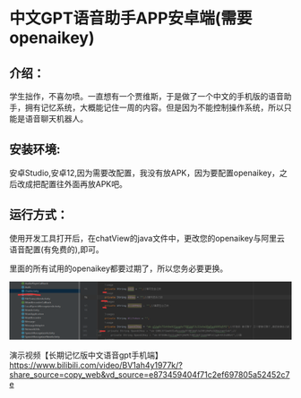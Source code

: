 # 中文GPT语音助手APP安卓端(需要openaikey)

## 介绍：

学生拙作，不喜勿喷。一直想有一个贾维斯，于是做了一个中文的手机版的语音助手，拥有记忆系统，大概能记住一周的内容。但是因为不能控制操作系统，所以只能是语音聊天机器人。

## 安装环境:

安卓Studio,安卓12,因为需要改配置，我没有放APK，因为要配置openaikey，之后改成把配置往外面再放APK吧。

## 运行方式：

使用开发工具打开后，在chatView的java文件中，更改您的openaikey与阿里云语音配置(有免费的),即可。

里面的所有试用的openaikey都要过期了，所以您务必要更换。

![](pic1.png)

演示视频【长期记忆版中文语音gpt手机端】 https://www.bilibili.com/video/BV1ah4y1977k/?share_source=copy_web&vd_source=e873459404f71c2ef697805a52452c7e